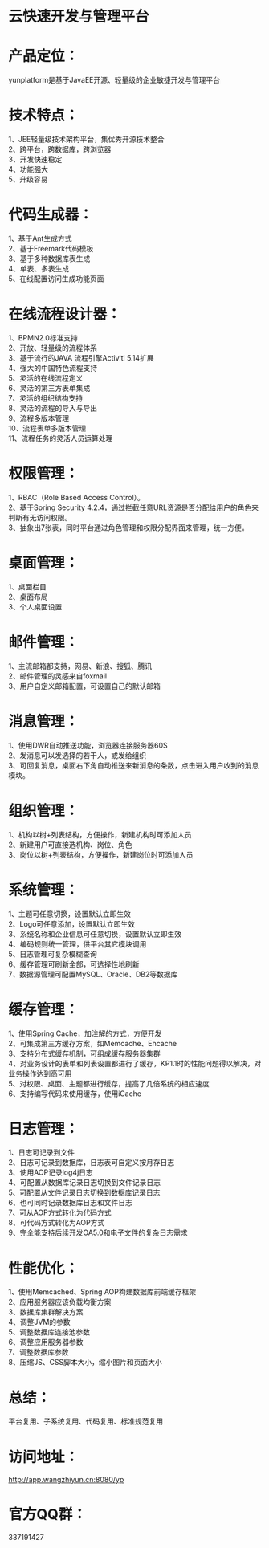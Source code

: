 # 云快速开发与管理平台

# 产品定位：  
yunplatform是基于JavaEE开源、轻量级的企业敏捷开发与管理平台  

# 技术特点：  
1、JEE轻量级技术架构平台，集优秀开源技术整合  
2、跨平台，跨数据库，跨浏览器  
3、开发快速稳定  
4、功能强大  
5、升级容易  
  
# 代码生成器：  
1、基于Ant生成方式  
2、基于Freemark代码模板  
3、基于多种数据库表生成  
4、单表、多表生成  
5、在线配置访问生成功能页面  

# 在线流程设计器：  
1、BPMN2.0标准支持  
2、开放、轻量级的流程体系  
3、基于流行的JAVA 流程引擎Activiti 5.14扩展  
4、强大的中国特色流程支持  
5、灵活的在线流程定义  
6、灵活的第三方表单集成  
7、灵活的组织结构支持  
8、灵活的流程的导入与导出  
9、流程多版本管理  
10、流程表单多版本管理  
11、流程任务的灵活人员运算处理  

# 权限管理：  
1、RBAC（Role Based Access Control）。  
2、基于Spring Security 4.2.4，通过拦截任意URL资源是否分配给用户的角色来判断有无访问权限。  
3、抽象出7张表，同时平台通过角色管理和权限分配界面来管理，统一方便。  

# 桌面管理：  
1、桌面栏目  
2、桌面布局  
3、个人桌面设置  

# 邮件管理：  
1、主流邮箱都支持，网易、新浪、搜狐、腾讯  
2、邮件管理的灵感来自foxmail  
3、用户自定义邮箱配置，可设置自己的默认邮箱  

# 消息管理：  
1、使用DWR自动推送功能，浏览器连接服务器60S  
2、发消息可以发选择的若干人，或发给组织  
3、可回复消息，桌面右下角自动推送来新消息的条数，点击进入用户收到的消息模块。  

# 组织管理：  
1、机构以树+列表结构，方便操作，新建机构时可添加人员  
2、新建用户可直接选机构、岗位、角色  
3、岗位以树+列表结构，方便操作，新建岗位时可添加人员  

# 系统管理：  
1、主题可任意切换，设置默认立即生效  
2、Logo可任意添加，设置默认立即生效  
3、系统名称和企业信息可任意切换，设置默认立即生效  
4、编码规则统一管理，供平台其它模块调用  
5、日志管理可复杂模糊查询  
6、缓存管理可刷新全部，可选择性地刷新  
7、数据源管理可配置MySQL、Oracle、DB2等数据库  

# 缓存管理：  
1、使用Spring Cache，加注解的方式，方便开发  
2、可集成第三方缓存方案，如Memcache、Ehcache  
3、支持分布式缓存机制，可组成缓存服务器集群  
4、对业务设计的表单和列表设置都进行了缓存，KP1.1时的性能问题得以解决，对业务操作达到高可用  
5、对权限、桌面、主题都进行缓存，提高了几倍系统的相应速度  
6、支持编写代码来使用缓存，使用iCache  

# 日志管理：  
1、日志可记录到文件  
2、日志可记录到数据库，日志表可自定义按月存日志  
3、使用AOP记录log4j日志  
4、可配置从数据库记录日志切换到文件记录日志  
5、可配置从文件记录日志切换到数据库记录日志  
6、也可同时记录数据库日志和文件日志  
7、可从AOP方式转化为代码方式  
8、可代码方式转化为AOP方式  
9、完全能支持后续开发OA5.0和电子文件的复杂日志需求  

# 性能优化：  
1、使用Memcached、Spring AOP构建数据库前端缓存框架  
2、应用服务器应该负载均衡方案  
3、数据库集群解决方案  
4、调整JVM的参数  
5、调整数据库连接池参数  
6、调整应用服务器参数  
7、调整数据库参数  
8、压缩JS、CSS脚本大小，缩小图片和页面大小  

# 总结：  
平台复用、子系统复用、代码复用、标准规范复用  

# 访问地址：
http://app.wangzhiyun.cn:8080/yp

# 官方QQ群：
337191427





















